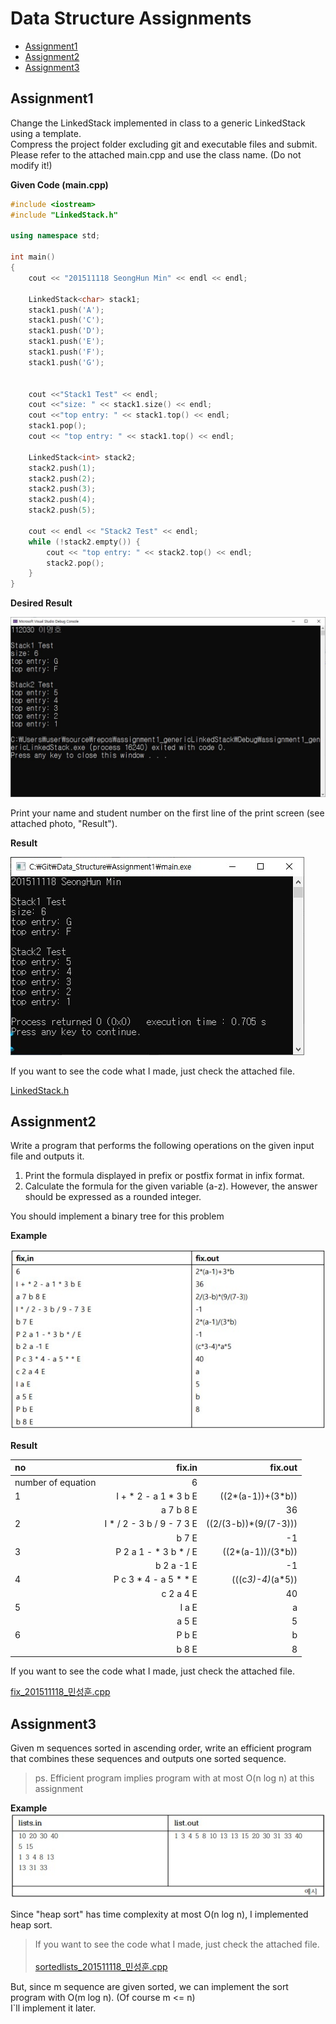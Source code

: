 # Data Structure Assignments
* [Assignment1](#assignment1)
* [Assignment2](#assignment2)
* [Assignment3](#assignment3)

## Assignment1
Change the LinkedStack implemented in class to a generic LinkedStack using a template.   
Compress the project folder excluding git and executable files and submit.
Please refer to the attached main.cpp and use the class name. (Do not modify it!)

__Given Code (main.cpp)__
```c++
#include <iostream>
#include "LinkedStack.h"

using namespace std;

int main()
{
	cout << "201511118 SeongHun Min" << endl << endl;

	LinkedStack<char> stack1;
	stack1.push('A');
	stack1.push('C');
	stack1.push('D');
	stack1.push('E');
	stack1.push('F');
	stack1.push('G');


	cout <<"Stack1 Test" << endl;
	cout <<"size: " << stack1.size() << endl;
	cout <<"top entry: " << stack1.top() << endl;
	stack1.pop();
	cout << "top entry: " << stack1.top() << endl;

	LinkedStack<int> stack2;
	stack2.push(1);
	stack2.push(2);
	stack2.push(3);
	stack2.push(4);
	stack2.push(5);

	cout << endl << "Stack2 Test" << endl;
	while (!stack2.empty()) {
		cout << "top entry: " << stack2.top() << endl;
		stack2.pop();
	}
}
```
__Desired Result__

![Example](/Assignment1/Assignment1.JPG)

Print your name and student number on the first line of the print screen (see attached photo, "Result").

__Result__

![Result](/Assignment1/Result.jpg)

If you want to see the code what I made, just check the attached file.

[LinkedStack.h](/Assignment1/LinkedStack.h)

## Assignment2
Write a program that performs the following operations on the given input file and outputs it.
1. Print the formula displayed in prefix or postfix format in infix format.
2. Calculate the formula for the given variable (a-z). However, the answer should be expressed as a rounded integer.

You should implement a binary tree for this problem

__Example__

![Example](/Assignment2/Example.jpg)

__Result__

|no|fix.in|fix.out|
|:---|---:|---:|
|number of equation|6||
|1|I + * 2 - a 1 * 3 b E|((2*(a-1))+(3*b))|
||a 7 b 8 E|36|
|2|I * / 2 - 3 b / 9 - 7 3 E|((2/(3-b))*(9/(7-3)))|
||b 7 E|-1|
|3|P 2 a 1 - * 3 b * / E|((2*(a-1))/(3*b))|
||b 2 a -1 E|-1|
|4|P c 3 * 4 - a 5 * * E|(((c*3)-4)*(a*5))|
||c 2 a 4 E |40|
|5|I a E|a|
||a 5 E|5|
|6|P b E|b|
||b 8 E|8|

If you want to see the code what I made, just check the attached file.

[fix_201511118_민성훈.cpp](/Assignment2/fix_201511118_민성훈.cpp)

## Assignment3
Given m sequences sorted in ascending order, write an efficient program that combines these sequences and outputs one sorted sequence.  
> ps. Efficient program implies program with at most O(n log n) at this assignment

__Example__
![Example](/Assignment3/Example.jpg)

Since "heap sort" has time complexity at most O(n log n), I implemented heap sort.  

> If you want to see the code what I made, just check the attached file. <br/><br/> [sortedlists_201511118_민성훈.cpp](/Assignment3/sortedlists_201511118_민성훈.cpp)

But, since m sequence are given sorted, we can implement the sort program with O(m log n). (Of course m <= n)  
I`ll implement it later.
